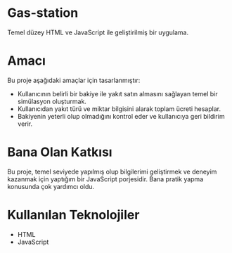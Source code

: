 
# Gas-station
Temel düzey HTML ve JavaScript ile geliştirilmiş bir uygulama.

# Amacı
Bu proje aşağıdaki amaçlar için tasarlanmıştır:
- Kullanıcının belirli bir bakiye ile yakıt satın almasını sağlayan temel bir simülasyon oluşturmak.
- Kullanıcıdan yakıt türü ve miktar bilgisini alarak toplam ücreti hesaplar.
- Bakiyenin yeterli olup olmadığını kontrol eder ve kullanıcıya geri bildirim verir.

# Bana Olan Katkısı
Bu proje, temel seviyede yapılmış olup bilgilerimi geliştirmek ve deneyim kazanmak için yaptığım bir JavaScript porjesidir. Bana pratik yapma konusunda çok yardımcı oldu.

# Kullanılan Teknolojiler
- HTML
- JavaScript
